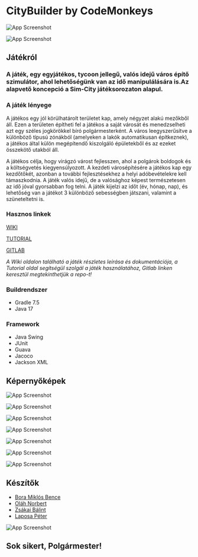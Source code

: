 
# CityBuilder by CodeMonkeys

![App Screenshot](https://szofttech.inf.elte.hu/szofttech-c-2023/group-05/citybuilder/-/raw/dev/src/main/resources/textures/city.png)

![App Screenshot](https://szofttech.inf.elte.hu/szofttech-c-2023/group-05/citybuilder/-/raw/dev/src/main/resources/textures/background.png)






## Játékról

### A játék, egy egyjátékos, tycoon jellegű, valós idejű város építő szimulátor, ahol lehetőségünk van az idő manipulálására is.Az alapvető koncepció a Sim-City játéksorozaton alapul.

### A játék lényege

A játékos egy jól körülhatárolt területet kap, amely négyzet alakú mezőkből áll. Ezen a területen
építheti fel a játékos a saját városát és menedzselheti azt egy széles jogkörökkel bíró
polgármesterként. A város leegyszerűsítve a különböző típusú zónákból (amelyeken a lakók
automatikusan építkeznek), a játékos által külön megépítendő kiszolgáló épületekből és az ezeket
összekötő utakból áll. 

A játékos célja, hogy virágzó várost fejlesszen, ahol a polgárok boldogok és a
költségvetés kiegyensúlyozott.
A kezdeti városépítésére a játékos kap egy kezdőtőkét, azonban a további fejlesztésekhez a helyi
adóbevételekre kell támaszkodnia. A játék valós idejű, de a valósághoz képest
természetesen az idő jóval gyorsabban fog telni. A játék kijelzi az időt (év, hónap, nap), és
lehetőség van a játékot 3 különböző sebességben játszani, valamint a szüneteltetni is.


### Hasznos linkek



[WIKI](https://szofttech.inf.elte.hu/szofttech-c-2023/group-05/citybuilder/-/wikis/home)

[TUTORIAL](https://szofttech.inf.elte.hu/szofttech-c-2023/group-05/citybuilder/-/wikis/Tutorial)

[GITLAB](https://szofttech.inf.elte.hu/szofttech-c-2023/group-05/citybuilder)

_A Wiki oldalon található a játék részletes leírása és dokumentációja, a Tutorial oldal segítségül szolgál a játék használatához, Gitlab linken keresztül megtekinthetjük a repo-t!_

### Buildrendszer

* Gradle 7.5
* Java 17

### Framework

* Java Swing
* JUnit
* Guava
* Jacoco
* Jackson XML








## Képernyőképek

![App Screenshot](https://cdn.discordapp.com/attachments/1099401496703012875/1108014751444897792/Screenshot_20230516_144739.png)

![App Screenshot](https://cdn.discordapp.com/attachments/1099401496703012875/1108014810702037062/Screenshot_20230516_144723.png)

![App Screenshot](https://cdn.discordapp.com/attachments/1099401496703012875/1108014751147114607/Screenshot_20230516_145001.png)

![App Screenshot](https://cdn.discordapp.com/attachments/1099401496703012875/1108014749058342972/Screenshot_20230516_145347.png)

![App Screenshot](https://cdn.discordapp.com/attachments/1099401496703012875/1108014749557461024/Screenshot_20230516_145046.png)

![App Screenshot](https://cdn.discordapp.com/attachments/1099401496703012875/1108014750220173393/Screenshot_20230516_145020.png)

![App Screenshot](https://cdn.discordapp.com/attachments/1099401496703012875/1108014750501179482/Screenshot_20230516_145014.png)




## Készítők

- [Bora Miklós Bence](https://szofttech.inf.elte.hu/vdn8wh)
- [Oláh Norbert](https://szofttech.inf.elte.hu/pst8ra)
- [Zsákai Bálint](https://szofttech.inf.elte.hu/ruphyy)
- [Laposa Péter](https://szofttech.inf.elte.hu/gjep8m)

![App Screenshot](https://szofttech.inf.elte.hu/szofttech-c-2023/group-05/citybuilder/-/raw/dev/src/main/resources/textures/tutorialImg11.png)


## Sok sikert, Polgármester!

